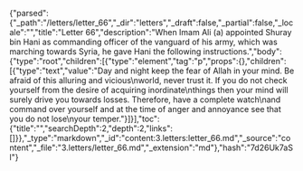 {"parsed":{"_path":"/letters/letter_66","_dir":"letters","_draft":false,"_partial":false,"_locale":"","title":"Letter 66","description":"When Imam Ali (a) appointed Shuray bin Hani as commanding officer of the vanguard of his army, which was marching towards Syria, he gave Hani the following instructions.","body":{"type":"root","children":[{"type":"element","tag":"p","props":{},"children":[{"type":"text","value":"Day and night keep the fear of Allah in your mind. Be afraid of this alluring and vicious\nworld, never trust it. If you do not check yourself from the desire of acquiring inordinate\nthings then your mind will surely drive you towards losses. Therefore, have a complete watch\nand command over yourself and at the time of anger and annoyance see that you do not lose\nyour temper."}]}],"toc":{"title":"","searchDepth":2,"depth":2,"links":[]}},"_type":"markdown","_id":"content:3.letters:letter_66.md","_source":"content","_file":"3.letters/letter_66.md","_extension":"md"},"hash":"7d26Uk7aSl"}